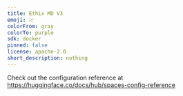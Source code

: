 ```yaml
---
title: Ethix MD V3
emoji: 📈
colorFrom: gray
colorTo: purple
sdk: docker
pinned: false
license: apache-2.0
short_description: nothing
---
```


Check out the configuration reference at https://huggingface.co/docs/hub/spaces-config-reference
